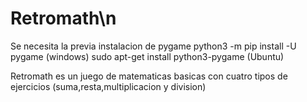 # Retromath\n
Se necesita la previa instalacion de pygame
python3 -m pip install -U pygame (windows)
sudo apt-get install python3-pygame (Ubuntu)

Retromath es un juego de matematicas basicas con cuatro tipos de ejercicios (suma,resta,multiplicacion y division)
